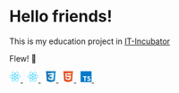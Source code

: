 # Hello friends!

This is my education project in [IT-Incubator](https://it-incubator.ru/ru/)

Flew! 🚀

<div>
    <a href="https://reactjs.org/">
        <img src="https://github.com/devicons/devicon/blob/master/icons/react/react-original.svg"
            title="React" alt="React"
            width="20" height="20"
        />
    </a>&nbsp;
    <a href="https://reactjs.org/">
        <img src="https://github.com/devicons/devicon/blob/master/icons/react/react-original.svg"
            title="React" alt="React"
            width="20" height="20"
        />
    </a>&nbsp;
    <a href="https://en.wikipedia.org/wiki/CSS">
        <img src="https://github.com/devicons/devicon/blob/master/icons/css3/css3-original.svg"
            title="CSS3" alt="CSS"
            width="20" height="20"
        />
    </a>&nbsp;
    <a href="https://en.wikipedia.org/wiki/HTML">
        <img src="https://github.com/devicons/devicon/blob/master/icons/html5/html5-original.svg"
            title="HTML5" alt="HTML"
            width="20" height="20"
        />
    </a>&nbsp;
    <a href="https://www.typescriptlang.org/">
        <img src="https://github.com/devicons/devicon/blob/master/icons/typescript/typescript-original.svg"
            title="TypeScript" alt="TypeScript"
            width="20" height="20"
        />
    </a>&nbsp;    
</div>
